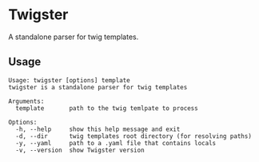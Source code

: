 # Twigster

A standalone parser for twig templates.

## Usage

    Usage: twigster [options] template
    twigster is a standalone parser for twig templates

    Arguments:
      template       path to the twig temlpate to process

    Options:
      -h, --help     show this help message and exit
      -d, --dir      twig templates root directory (for resolving paths)
      -y, --yaml     path to a .yaml file that contains locals
      -v, --version  show Twigster version
